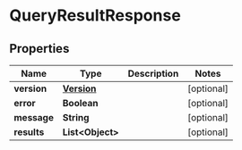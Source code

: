 # QueryResultResponse

## Properties
Name | Type | Description | Notes
------------ | ------------- | ------------- | -------------
**version** | [**Version**](Version.md) |  |  [optional]
**error** | **Boolean** |  |  [optional]
**message** | **String** |  |  [optional]
**results** | **List&lt;Object&gt;** |  |  [optional]
